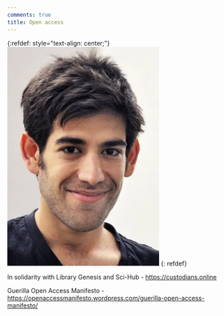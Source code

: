 ```yaml
---
comments: true
title: Open access
---
```


{:refdef: style="text-align: center;"}
![Aaron](/images/aaron.webp)
{: refdef}
<br>

In solidarity with Library Genesis and Sci-Hub - <https://custodians.online>

Guerilla Open Access Manifesto - <https://openaccessmanifesto.wordpress.com/guerilla-open-access-manifesto/>